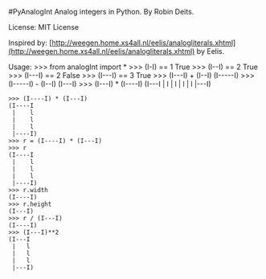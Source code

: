 #PyAnalogInt
Analog integers in Python. By Robin Deits. 

License: MIT License

Inspired by: [http://weegen.home.xs4all.nl/eelis/analogliterals.xhtml](http://weegen.home.xs4all.nl/eelis/analogliterals.xhtml) by Eelis. 


Usage:
    >>> from analogInt import *
    >>> (I-I) == 1
    True
    >>> (I--I) == 2
    True
    >>> (I---I) == 2
    False
    >>> (I---I) == 3
    True
    >>> (I---I) + (I--I)
    (I-----I)
    >>> (I-----I) - (I--I)
    (I---I)
    >>> (I---I) * (I----I)
    (I---I
     |   l
     |   l
     |   l
     |   l
     |---I)
    
    >>> (I----I) * (I---I)
    (I----I
     |    l
     |    l
     |    l
     |----I)
    >>> r = (I----I) * (I---I)
    >>> r
    (I----I
     |    l
     |    l
     |    l
     |----I)
    >>> r.width
    (I----I)
    >>> r.height
    (I---I)
    >>> r / (I---I)
    (I----I)
    >>> (I---I)**2
    (I---I
     |   l
     |   l
     |   l
     |---I)
